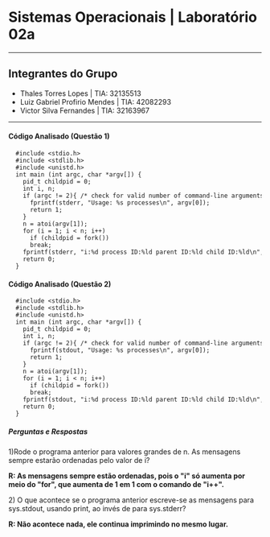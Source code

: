 <h1> Sistemas Operacionais | Laboratório 02a </h1>

<hr>

<h2>Integrantes do Grupo</h2>
<ul>
  <li>Thales Torres Lopes | TIA: 32135513</li>
 
  <li>Luiz Gabriel Profirio Mendes | TIA: 42082293</li>
 
  <li>Victor Silva Fernandes | TIA: 32163967</li>
</ul>

<hr>

<h4>Código Analisado (Questão 1)</h4>
<code><pre>
  #include &lt;stdio.h&gt;
  #include &lt;stdlib.h&gt;
  #include &lt;unistd.h&gt;
  int main (int argc, char *argv[]) {
    pid_t childpid = 0;
    int i, n;
    if (argc != 2){ /* check for valid number of command-line arguments */
      fprintf(stderr, "Usage: %s processes\n", argv[0]);
      return 1;
    }
    n = atoi(argv[1]);
    for (i = 1; i < n; i++)
      if (childpid = fork())
      break;
    fprintf(stderr, "i:%d process ID:%ld parent ID:%ld child ID:%ld\n", i, (long)getpid(), (long)getppid(), (long)childpid);
    return 0;
  }
</pre></code>

<h4>Código Analisado (Questão 2)</h4>
<code><pre>
  #include &lt;stdio.h&gt;
  #include &lt;stdlib.h&gt;
  #include &lt;unistd.h&gt;
  int main (int argc, char *argv[]) {
    pid_t childpid = 0;
    int i, n;
    if (argc != 2){ /* check for valid number of command-line arguments */
      fprintf(stdout, "Usage: %s processes\n", argv[0]);
      return 1;
    }
    n = atoi(argv[1]);
    for (i = 1; i < n; i++)
      if (childpid = fork())
      break;
    fprintf(stdout, "i:%d process ID:%ld parent ID:%ld child ID:%ld\n", i, (long)getpid(), (long)getppid(), (long)childpid);
    return 0;
  }
</pre></code>

<h5>Perguntas e Respostas</h5>

<p>1)Rode o programa anterior para valores grandes de n. As mensagens sempre estarão ordenadas pelo valor de i?</p>
<p><b>R: As mensagens sempre estão ordenadas, pois o "i" só aumenta por meio do "for", que aumenta de 1 em 1 com o comando de "i++".</b></p>

<p>2) O que acontece se o programa anterior escreve-se as mensagens para sys.stdout, usando print, ao invés de para sys.stderr?</p>
<p><b>R: Não acontece nada, ele continua imprimindo no mesmo lugar.</b></p>



